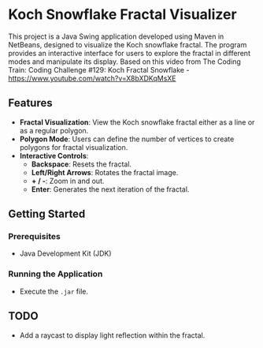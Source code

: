 # Koch Snowflake Fractal Visualizer

This project is a Java Swing application developed using Maven in NetBeans, designed to visualize the Koch snowflake fractal. The program provides an interactive interface for users to explore the fractal in different modes and manipulate its display.
Based on this video from The Coding Train:
    Coding Challenge #129: Koch Fractal Snowflake - https://www.youtube.com/watch?v=X8bXDKqMsXE

## Features

- **Fractal Visualization**: View the Koch snowflake fractal either as a line or as a regular polygon.
- **Polygon Mode**: Users can define the number of vertices to create polygons for fractal visualization.
- **Interactive Controls**:
  - **Backspace**: Resets the fractal.
  - **Left/Right Arrows**: Rotates the fractal image.
  - **+ / -**: Zoom in and out.
  - **Enter**: Generates the next iteration of the fractal.

## Getting Started

### Prerequisites

- Java Development Kit (JDK)

### Running the Application

-  Execute the `.jar` file.

## TODO

-  Add a raycast to display light reflection within the fractal.
